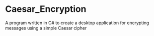 # Caesar_Encryption
A program written in C# to create a desktop application for encrypting messages using a simple Caesar cipher

